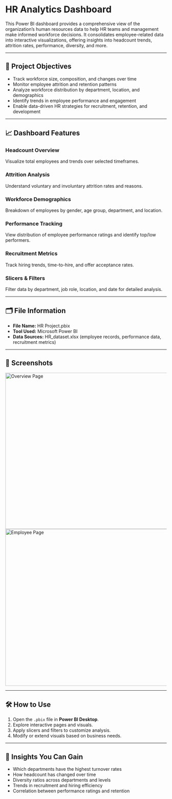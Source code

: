 # HR Analytics Dashboard

This Power BI dashboard provides a comprehensive view of the organization’s human resources data to help HR teams and management make informed workforce decisions. It consolidates employee-related data into interactive visualizations, offering insights into headcount trends, attrition rates, performance, diversity, and more.

---

## 🚀 Project Objectives
- Track workforce size, composition, and changes over time  
- Monitor employee attrition and retention patterns  
- Analyze workforce distribution by department, location, and demographics  
- Identify trends in employee performance and engagement  
- Enable data-driven HR strategies for recruitment, retention, and development  

---

## 📈 Dashboard Features

### Headcount Overview
Visualize total employees and trends over selected timeframes.

### Attrition Analysis
Understand voluntary and involuntary attrition rates and reasons.

### Workforce Demographics
Breakdown of employees by gender, age group, department, and location.

### Performance Tracking
View distribution of employee performance ratings and identify top/low performers.

### Recruitment Metrics
Track hiring trends, time-to-hire, and offer acceptance rates.

### Slicers & Filters
Filter data by department, job role, location, and date for detailed analysis.

---

## 🗂️ File Information
- **File Name:** HR Project.pbix  
- **Tool Used:** Microsoft Power BI  
- **Data Sources:** HR_dataset.xlsx (employee records, performance data, recruitment metrics)

---

## 📸 Screenshots

<img width="882" height="487" alt="Overview Page" src="https://github.com/user-attachments/assets/827c0869-8b48-4899-ac44-aac5619f7305" />

<img width="889" height="489" alt="Employee Page" src="https://github.com/user-attachments/assets/367bb97a-2a61-4ce0-8db9-f431351c2634" />



---

## 🛠️ How to Use
1. Open the `.pbix` file in **Power BI Desktop**.  
2. Explore interactive pages and visuals.  
3. Apply slicers and filters to customize analysis.  
4. Modify or extend visuals based on business needs.  

---

## 📌 Insights You Can Gain
- Which departments have the highest turnover rates  
- How headcount has changed over time  
- Diversity ratios across departments and levels  
- Trends in recruitment and hiring efficiency  
- Correlation between performance ratings and retention  
